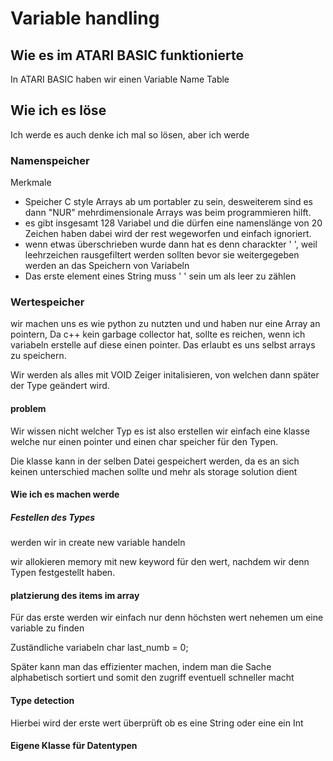 # Variable handling

## Wie es im ATARI BASIC funktionierte
In ATARI BASIC haben wir einen Variable Name Table


## Wie ich es löse

Ich werde es auch denke ich mal so lösen, aber ich werde 


### Namenspeicher

Merkmale 

- Speicher C style Arrays ab um portabler zu sein, desweiterem sind es dann "NUR" mehrdimensionale Arrays was beim programmieren hilft.
- es gibt insgesamt 128 Variabel und die dürfen eine namenslänge von 20 Zeichen haben dabei wird der rest wegeworfen und einfach ignoriert.
- wenn etwas überschrieben wurde dann hat es denn charackter ' ', weil leehrzeichen rausgefiltert werden sollten bevor sie weitergegeben werden an das Speichern von Variabeln
- Das erste element eines String muss ' ' sein um als leer zu zählen

### Wertespeicher
wir machen uns es wie python zu nutzten und und haben nur eine Array an pointern, Da c++ kein garbage collector hat, sollte es reichen, wenn ich variabeln erstelle auf diese einen pointer. Das erlaubt es uns selbst arrays zu speichern. 

Wir werden als alles mit VOID Zeiger initalisieren, von welchen dann später der Type geändert wird.

#### problem 
Wir wissen nicht welcher Typ es ist also erstellen wir einfach eine klasse welche nur einen pointer und einen char speicher für den Typen. 

Die klasse kann in der selben Datei gespeichert werden, da es an sich keinen unterschied machen sollte und mehr als storage solution dient


#### Wie ich es machen werde 

##### Festellen des Types 
werden wir in create new variable handeln

wir allokieren memory mit new keyword für den wert, nachdem wir denn Typen festgestellt haben. 


#### platzierung des items im array 

Für das erste werden wir einfach nur denn höchsten wert nehemen um eine variable zu finden

Zuständliche variabeln 
char last_numb = 0;


Später kann man das effizienter machen, indem man die Sache alphabetisch sortiert und somit den zugriff eventuell schneller macht

#### Type detection
Hierbei wird der erste wert überprüft ob es eine String oder eine ein Int

#### Eigene Klasse für Datentypen